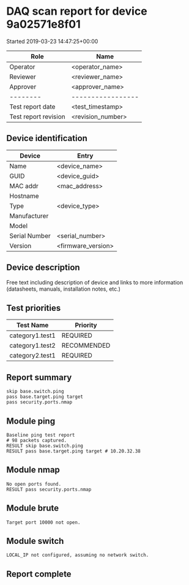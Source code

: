 # DAQ scan report for device 9a02571e8f01
Started 2019-03-23 14:47:25+00:00

|  Role  |      Name       |
|--------|-----------------|
|Operator| <operator_name> |
|Reviewer| <reviewer_name> |
|Approver| <approver_name> |
|--------|-----------------|
|Test report date    | <test_timestamp>  |
|Test report revision| <revision_number> |

## Device identification

| Device        | Entry              |
|---------------|--------------------|
| Name          | <device_name>      |
| GUID          | <device_guid>      |
| MAC addr      | <mac_address>      |
| Hostname      | <hostname>         |
| Type          | <device_type>      |
| Manufacturer  | <manufacturer>     |
| Model         | <model>            |
| Serial Number | <serial_number>    |
| Version       | <firmware_version> |

## Device description

Free text including description of device and links to more information
(datasheets, manuals, installation notes, etc.)

## Test priorities

| Test Name       | Priority    |
|-----------------|-------------|
| category1.test1 | REQUIRED    |
| category1.test2 | RECOMMENDED |
| category2.test1 | REQUIRED    |

## Report summary

```
skip base.switch.ping
pass base.target.ping target
pass security.ports.nmap
```

## Module ping

```
Baseline ping test report
# 98 packets captured.
RESULT skip base.switch.ping
RESULT pass base.target.ping target # 10.20.32.38
```

## Module nmap

```
No open ports found.
RESULT pass security.ports.nmap
```

## Module brute

```
Target port 10000 not open.
```

## Module switch

```
LOCAL_IP not configured, assuming no network switch.
```

## Report complete

